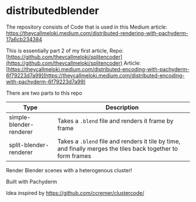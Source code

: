 # distributedblender

The repository consists of Code that is used in this Medium article:
https://theycallmeloki.medium.com/distributed-rendering-with-pachyderm-17a6cb234384

This is essentially part 2 of my first article,
Repo: [https://github.com/theycallmeloki/splitencoder](https://github.com/theycallmeloki/splitencoder)
Article: [https://theycallmeloki.medium.com/distributed-encoding-with-pachyderm-6f79223d7a99](https://theycallmeloki.medium.com/distributed-encoding-with-pachyderm-6f79223d7a99)

There are two parts to this repo

| Type                    | Description                                                                                                  |
| ----------------------- | ------------------------------------------------------------------------------------------------------------ |
| simple-blender-renderer | Takes a `.blend` file and renders it frame by frame                                                          |
| split-blender-renderer  | Takes a `.blend` file and renders it tile by time, and finally merges the tiles back together to form frames |

Render Blender scenes with a heterogenous cluster!

Built with Pachyderm

Idea inspired by https://github.com/ccremer/clustercode/
